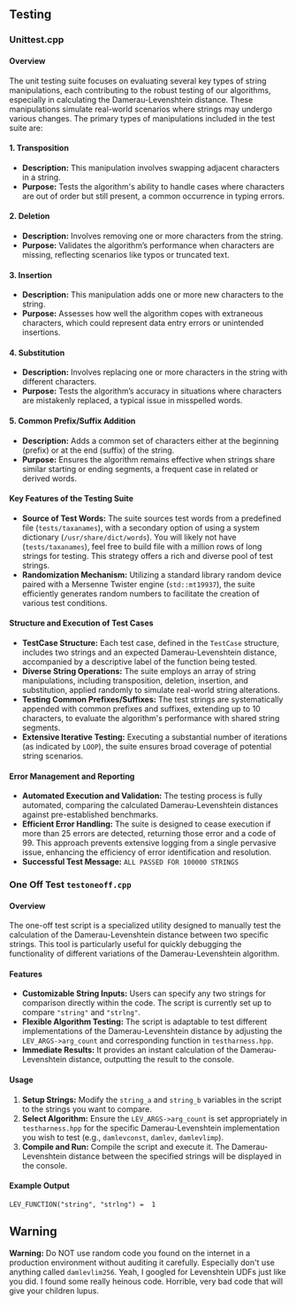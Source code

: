 ## Testing

### Unittest.cpp

#### Overview

The unit testing suite focuses on evaluating several key types of string manipulations, each contributing to the robust testing of our algorithms, especially in calculating the Damerau-Levenshtein distance. These manipulations simulate real-world scenarios where strings may undergo various changes. The primary types of manipulations included in the test suite are:

#### 1. Transposition

- **Description:** This manipulation involves swapping adjacent characters in a string.
- **Purpose:** Tests the algorithm's ability to handle cases where characters are out of order but still present, a common occurrence in typing errors.

#### 2. Deletion

- **Description:** Involves removing one or more characters from the string.
- **Purpose:** Validates the algorithm’s performance when characters are missing, reflecting scenarios like typos or truncated text.

#### 3. Insertion

- **Description:** This manipulation adds one or more new characters to the string.
- **Purpose:** Assesses how well the algorithm copes with extraneous characters, which could represent data entry errors or unintended insertions.

#### 4. Substitution

- **Description:** Involves replacing one or more characters in the string with different characters.
- **Purpose:** Tests the algorithm’s accuracy in situations where characters are mistakenly replaced, a typical issue in misspelled words.

#### 5. Common Prefix/Suffix Addition

- **Description:** Adds a common set of characters either at the beginning (prefix) or at the end (suffix) of the string.
- **Purpose:** Ensures the algorithm remains effective when strings share similar starting or ending segments, a frequent case in related or derived words.

#### Key Features of the Testing Suite

- **Source of Test Words:** The suite sources test words from a predefined file (`tests/taxanames`), with a secondary option of using a system dictionary (`/usr/share/dict/words`). You will likely not have (`tests/taxanames`), feel free to build file with a million rows of long strings for testing. This strategy offers a rich and diverse pool of test strings.
- **Randomization Mechanism:** Utilizing a standard library random device paired with a Mersenne Twister engine (`std::mt19937`), the suite efficiently generates random numbers to facilitate the creation of various test conditions.

#### Structure and Execution of Test Cases

- **TestCase Structure:** Each test case, defined in the `TestCase` structure, includes two strings and an expected Damerau-Levenshtein distance, accompanied by a descriptive label of the function being tested.
- **Diverse String Operations:** The suite employs an array of string manipulations, including transposition, deletion, insertion, and substitution, applied randomly to simulate real-world string alterations.
- **Testing Common Prefixes/Suffixes:** The test strings are systematically appended with common prefixes and suffixes, extending up to 10 characters, to evaluate the algorithm's performance with shared string segments.
- **Extensive Iterative Testing:** Executing a substantial number of iterations (as indicated by `LOOP`), the suite ensures broad coverage of potential string scenarios.

#### Error Management and Reporting

- **Automated Execution and Validation:** The testing process is fully automated, comparing the calculated Damerau-Levenshtein distances against pre-established benchmarks.
- **Efficient Error Handling:** The suite is designed to cease execution if more than 25 errors are detected, returning those error and a code of 99. This approach prevents extensive logging from a single pervasive issue, enhancing the efficiency of error identification and resolution.
- **Successful Test Message:**  `ALL PASSED FOR 100000 STRINGS`

### One Off Test `testoneoff.cpp`

#### Overview

The one-off test script is a specialized utility designed to manually test the calculation of the Damerau-Levenshtein distance between two specific strings. This tool is particularly useful for quickly debugging the functionality of different variations of the Damerau-Levenshtein algorithm.

#### Features

- **Customizable String Inputs:** Users can specify any two strings for comparison directly within the code. The script is currently set up to compare `"string"` and `"strlng"`.
- **Flexible Algorithm Testing:** The script is adaptable to test different implementations of the Damerau-Levenshtein distance by adjusting the `LEV_ARGS->arg_count` and corresponding function in `testharness.hpp`.
- **Immediate Results:** It provides an instant calculation of the Damerau-Levenshtein distance, outputting the result to the console.

#### Usage

1. **Setup Strings:** Modify the `string_a` and `string_b` variables in the script to the strings you want to compare.
2. **Select Algorithm:** Ensure the `LEV_ARGS->arg_count` is set appropriately in `testharness.hpp` for the specific Damerau-Levenshtein implementation you wish to test (e.g., `damlevconst`, `damlev`, `damlevlimp`).
3. **Compile and Run:** Compile the script and execute it. The Damerau-Levenshtein distance between the specified strings will be displayed in the console.

#### Example Output

```
LEV_FUNCTION("string", "strlng") =  1
```

## Warning

__Warning:__ Do NOT use random code you found on the internet in a production
environment without auditing it carefully. Especially don't use anything called
`damlevlim256`. Yeah, I googled for Levenshtein UDFs just like you did. I found
some really heinous code. Horrible, very bad code that will give your children
lupus.
